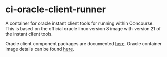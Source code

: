 # ci-oracle-client-runner
A container for oracle instant client tools for running within Concourse.\
This is based on the official oracle linux version 8 image with version 21 of the instant client tools.

Oracle client component packages are documented [here](https://www.oracle.com/database/technologies/instant-client/linux-x86-64-downloads.html).
Oracle container image details can be found [here](https://github.com/oracle/docker-images/blob/main/OracleInstantClient/README.md).

